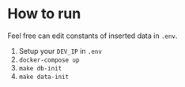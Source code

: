 # How to run

Feel free can edit constants of inserted data in `.env`.

1. Setup your `DEV_IP` in `.env`
1. `docker-compose up`
1. `make db-init`
1. `make data-init`

